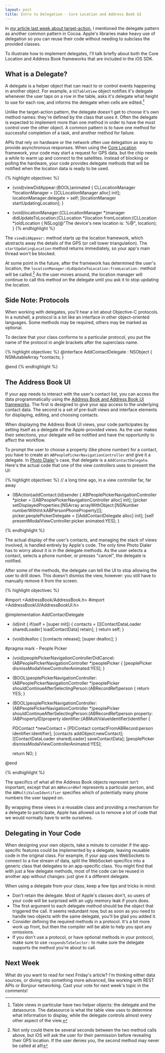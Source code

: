 ```yaml
---
layout: post
title: Intro to Delegation - Core Location and Address Book UI
---
```


In [my article last week about target-action][target-action], I mentioned the delegate pattern as 
another common pattern in Cocoa. Apple's libraries make heavy use of delegation so you can reuse 
their code without needing to subclass the provided classes.

To illustrate how to implement delegates, I'll talk briefly about both the Core Location and
Address Book frameworks that are included in the iOS SDK.

[target-action]: http://justinvoss.com/2011/08/19/cocoa-target-action/


What is a Delegate?
-------------------

A delegate is a helper object that can react to or control events happening in another object.
For example, a `UITableView` object notifies it's delegate whenever the user taps on a row in the table,
asks it's delegate what height to use for each row, and informs the delegate when cells are edited.[^table]

[^table]: Table views in particular have two helper objects: the delegate and the datasource. The datasource is what
    the table view uses to determine what information to display, while the delegate controls almost every
    other aspect of the view.

Unlike the target-action pattern, the delegate doesn't get to choose it's own method names: they're 
defined by the class that uses it. Often the delegate is expected to implement more than one method in
order to have the most control over the other object. A common pattern is to have one method for successful
completion of a task, and another method for failure.

APIs that rely on hardware or the network often use delegation as way to provide asynchronous responses.
When using the [Core Location][corelocation] framework, your code may start a request for GPS data, but the chip 
needs a while to warm up and connect to the satellites. Instead of blocking or polling the hardware,
your code provides delegate methods that will be notified when the location data is ready to be used.

[corelocation]: http://developer.apple.com/library/ios/#documentation/CoreLocation/Reference/CoreLocation_Framework/_index.html#//apple_ref/doc/uid/TP40007123

{% highlight objectivec %}
- (void)viewDidAppear:(BOOL)animated
{
  CLLocationManager *locationManager = [[CLLocationManager alloc] init];
  locationManager.delegate = self;
  [locationManager startUpdatingLocation];
}

- (void)locationManager:(CLLocationManager *)manager
    didUpdateToLocation:(CLLocation *)location
           fromLocation:(CLLocation *)oldLocation
{
  NSLog(@"The device's new location is: %@", location);
}
{% endhighlight %}

The `viewDidAppear:` method starts up the location framework, which abstracts away the details of the
GPS (or cell tower triangulation). The `startUpdatingLocation` method returns immediately, so your
app's main thread won't be blocked.

At some point in the future, after the framework has determined the user's location, the
`locationManager:didUpdateToLocation:fromLocation:` method will be called.[^denied] As the user moves around,
the location manager will continue to call this method on the delegate until you ask it to stop
updating the location.

[^denied]: Not only could there be several seconds between the two method calls above, but iOS will 
    ask the user for their permission before revealing their GPS location. If the user denies you, 
    the second method may never be called at all!


Side Note: Protocols
--------------------

When working with delegates, you'll hear a lot about Objective-C protocols. In a nutshell, a protocol is
a lot like an interface in other object-oriented languages. Some methods may be required, others may
be marked as optional.

To declare that your class conforms to a particular protocol, you put the name of the protocol in 
angle brackets after the superclass name.

{% highlight objectivec %}
@interface AddContactDelegate : NSObject <ABPeoplePickerNavigationControllerDelegate> {
    NSMutableArray *contacts;
}

@end
{% endhighlight %}


The Address Book UI
-------------------

If your app needs to interact with the user's contact list, you can access the data programmatically using
the [Address Book and Address Book UI frameworks][ab-docs]. The first is designed to give your app access to the
underlying contact data. The second is a set of pre-built views and interface elements for displaying,
editing, and choosing contacts.

[ab-docs]: http://developer.apple.com/library/ios/#documentation/ContactData/Conceptual/AddressBookProgrammingGuideforiPhone/Introduction.html#//apple_ref/doc/uid/TP40007744

When displaying the Address Book UI views, your code participates by setting itself as a delegate of the
Apple-provided views. As the user makes their selections, your delegate will be notified and have the
opportunity to affect the workflow.

To prompt the user to choose a property (like phone number) for a contact, you have to create an `ABPeoplePickerNavigationController`
and give it a delegate. In [Photo Dialer][photo-dialer]'s case, that delegate is a `AddContactDelegate`.
Here's the actual code that one of the view controllers uses to present the UI:

[photo-dialer]: http://bit.ly/photo-dialer

{% highlight objectivec %}
// a long time ago, in a view controller far, far away

- (IBAction)addContact:(id)sender
{
    ABPeoplePickerNavigationController *picker = [[ABPeoplePickerNavigationController alloc] init];
    [picker setDisplayedProperties:[NSArray arrayWithObject:[NSNumber numberWithInt:kABPersonPhoneProperty]]];
    picker.peoplePickerDelegate = [[AddContactDelegate alloc] init];
    [self presentModalViewController:picker animated:YES];
}

{% endhighlight %}

The actual display of the user's contacts, and managing the stack of views involved, is handled entirely
by Apple's code. The only time Photo Dialer has to worry about it is in the delegate methods. As the user
selects a contact, selects a phone number, or presses "cancel", the delegate is notified.

After some of the methods, the delegate can tell the UI to stop allowing the user to drill down. This
doesn't dismiss the view, however: you still have to manually remove it from the screen.

{% highlight objectivec %}

#import <AddressBook/AddressBook.h>
#import <AddressBookUI/AddressBookUI.h>


@implementation AddContactDelegate

- (id)init
{
    if(self = [super init]) {
        contacts = [[[ContactDataLoader sharedLoader] loadContactData] retain];
    }
    return self;
}

- (void)dealloc
{
    [contacts release];
    [super dealloc];
}

#pragma mark - People Picker

- (void)peoplePickerNavigationControllerDidCancel:(ABPeoplePickerNavigationController *)peoplePicker
{
    [peoplePicker dismissModalViewControllerAnimated:YES];
}

- (BOOL)peoplePickerNavigationController:(ABPeoplePickerNavigationController *)peoplePicker
      shouldContinueAfterSelectingPerson:(ABRecordRef)person
{
    return YES;
}

- (BOOL)peoplePickerNavigationController:(ABPeoplePickerNavigationController *)peoplePicker 
      shouldContinueAfterSelectingPerson:(ABRecordRef)person
                                property:(ABPropertyID)property 
                              identifier:(ABMultiValueIdentifier)identifier
{
    
    PDContact *newContact = [PDContact contactFromABRecord:person identifier:identifier];
    [contacts addObject:newContact];
    [[ContactDataLoader sharedLoader] saveContactData];
    [peoplePicker dismissModalViewControllerAnimated:YES];
    
    return NO;
}

@end

{% endhighlight %}

The specifics of what all the Address Book objects represent isn't important, except that an
`ABRecordRef` represents a particular person, and the `ABMultiValueIdentifier` specifies which
of potentially many phone numbers the user tapped on.

By wrapping these views in a reusable class and providing a mechanism for a delegate to participate,
Apple has allowed us to remove a lot of code that we would normally have to write ourselves.


Delegating in Your Code
-----------------------

When designing your own objects, take a minute to consider if the app-specific features could be
implemented by a delegate, leaving reusable code in the original class. For example, if your app uses
WebSockets to connect to a live stream of data, split the WebSocket-specifics into a generic class that
delegates to an app-specific class. You might find that with just a few delegate methods, most of 
the code can be reused in another app without changes: just give it a different delegate.

When using a delegate from your class, keep a few tips and tricks in mind:

* Don't retain the delegate. Most of Apple's classes don't, so users of your code will be surprised
  with an ugly memory leak if yours does.
* The first argument to each delegate method should be the object that triggered the call. It seems
  redundant now, but as soon as you need to handle two objects with the same delegate, you'll be glad
  you added it.
* Consider defining the required methods in a protocol. It's a bit more work up front, but then 
  the compiler will be able to help you spot any omissions.
* If you don't use a protocol, or have optional methods in your protocol, make sure to use
  `respondsToSelector:` to make sure the delegate supports the method you're about to call.


Next Week
---------

What do you want to read for next Friday's article? I'm thinking either data sources, or diving
into something more advanced, like working with REST APIs or Bonjour networking. Cast your vote
for next week's topic in the comments!

